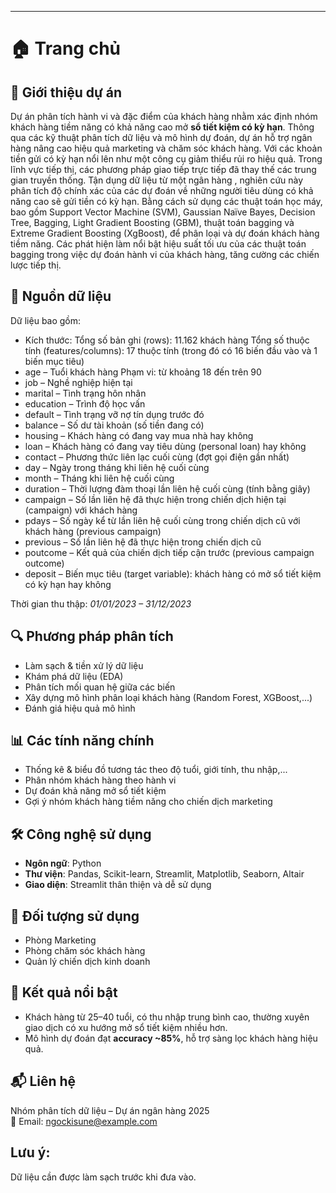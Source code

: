 
------------------------------------------------------------------------------


# 🏠 Trang chủ
## 🎯 Giới thiệu dự án

Dự án phân tích hành vi và đặc điểm của khách hàng nhằm xác định nhóm khách hàng tiềm năng có khả năng cao mở **sổ tiết kiệm có kỳ hạn**. Thông qua các kỹ thuật phân tích dữ liệu và mô hình dự đoán, dự án hỗ trợ ngân hàng nâng cao hiệu quả marketing và chăm sóc khách hàng.
 Với các khoản tiền gửi có kỳ hạn nổi lên như một công cụ giảm thiểu rủi ro hiệu quả. Trong lĩnh vực tiếp thị, các phương pháp giao tiếp trực tiếp đã thay thế các trung gian truyền thống. Tận dụng dữ liệu từ một ngân hàng , nghiên cứu này phân tích độ chính xác của các dự đoán về những người tiêu dùng có khả năng cao sẽ gửi tiền có kỳ hạn. Bằng cách sử dụng các thuật toán học máy, bao gồm Support Vector Machine (SVM), Gaussian Naïve Bayes, Decision Tree, Bagging, Light Gradient Boosting (GBM), thuật toán bagging và Extreme Gradient Boosting (XgBoost), để phân loại và dự đoán khách hàng tiềm năng. Các phát hiện làm nổi bật hiệu suất tối ưu của các thuật toán bagging trong việc dự đoán hành vi của khách hàng, tăng cường các chiến lược tiếp thị.
## 🧾 Nguồn dữ liệu
Dữ liệu bao gồm:

- Kích thước:
Tổng số bản ghi (rows): 11.162 khách hàng
Tổng số thuộc tính (features/columns): 17 thuộc tính (trong đó có 16 biến đầu vào và 1 biến mục tiêu)
-	age – Tuổi khách hàng
Phạm vi: từ khoảng 18 đến trên 90
-	job – Nghề nghiệp hiện tại
-	marital – Tình trạng hôn nhân
-	education – Trình độ học vấn
-	default – Tình trạng vỡ nợ tín dụng trước đó
-	balance – Số dư tài khoản (số tiền đang có)
-	housing – Khách hàng có đang vay mua nhà hay không
-	loan – Khách hàng có đang vay tiêu dùng (personal loan) hay không
-	contact – Phương thức liên lạc cuối cùng (đợt gọi điện gần nhất)
-	day – Ngày trong tháng khi liên hệ cuối cùng
-	month – Tháng khi liên hệ cuối cùng
-	duration – Thời lượng đàm thoại lần liên hệ cuối cùng (tính bằng giây)
-	campaign – Số lần liên hệ đã thực hiện trong chiến dịch hiện tại (campaign) với khách hàng
-	pdays – Số ngày kể từ lần liên hệ cuối cùng trong chiến dịch cũ với khách hàng (previous campaign)
-	previous – Số lần liên hệ đã thực hiện trong chiến dịch cũ
-	poutcome – Kết quả của chiến dịch tiếp cận trước (previous campaign outcome)
-	deposit – Biến mục tiêu (target variable): khách hàng có mở sổ tiết kiệm có kỳ hạn hay không


Thời gian thu thập: *01/01/2023 – 31/12/2023*

## 🔍 Phương pháp phân tích
- Làm sạch & tiền xử lý dữ liệu
- Khám phá dữ liệu (EDA)
- Phân tích mối quan hệ giữa các biến
- Xây dựng mô hình phân loại khách hàng (Random Forest, XGBoost,...)
- Đánh giá hiệu quả mô hình

## 📊 Các tính năng chính
- Thống kê & biểu đồ tương tác theo độ tuổi, giới tính, thu nhập,...
- Phân nhóm khách hàng theo hành vi
- Dự đoán khả năng mở sổ tiết kiệm
- Gợi ý nhóm khách hàng tiềm năng cho chiến dịch marketing

## 🛠️ Công nghệ sử dụng
- **Ngôn ngữ**: Python
- **Thư viện**: Pandas, Scikit-learn, Streamlit, Matplotlib, Seaborn, Altair
- **Giao diện**: Streamlit thân thiện và dễ sử dụng

## 👥 Đối tượng sử dụng
- Phòng Marketing
- Phòng chăm sóc khách hàng
- Quản lý chiến dịch kinh doanh

## 📌 Kết quả nổi bật
- Khách hàng từ 25–40 tuổi, có thu nhập trung bình cao, thường xuyên giao dịch có xu hướng mở sổ tiết kiệm nhiều hơn.
- Mô hình dự đoán đạt **accuracy ~85%**, hỗ trợ sàng lọc khách hàng hiệu quả.

## 📬 Liên hệ
Nhóm phân tích dữ liệu – Dự án ngân hàng 2025  
📧 Email: ngockisune@example.com

## Lưu ý:
Dữ liệu cần được làm sạch trước khi đưa vào.